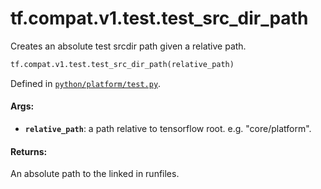 <div itemscope itemtype="http://developers.google.com/ReferenceObject">
<meta itemprop="name" content="tf.compat.v1.test.test_src_dir_path" />
<meta itemprop="path" content="Stable" />
</div>

# tf.compat.v1.test.test_src_dir_path

Creates an absolute test srcdir path given a relative path.

``` python
tf.compat.v1.test.test_src_dir_path(relative_path)
```



Defined in [`python/platform/test.py`](/code/stable/tensorflow/python/platform/test.py).

<!-- Placeholder for "Used in" -->


#### Args:


* <b>`relative_path`</b>: a path relative to tensorflow root.
  e.g. "core/platform".


#### Returns:

An absolute path to the linked in runfiles.
